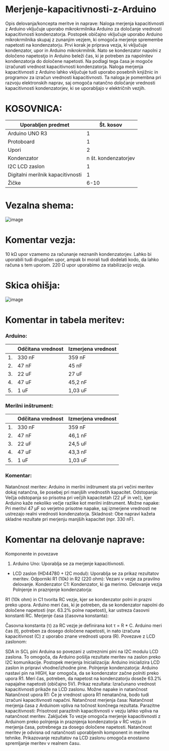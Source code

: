 # Merjenje-kapacitivnosti-z-Arduino
 
Opis delovanja/koncepta meritve in naprave:
Naloga merjenja kapacitivnosti z Arduino vključuje uporabo mikrokrmilnika Arduino za določanje vrednosti kapacitivnosti kondenzatorja. Postopek običajno vključuje uporabo Arduino mikrokrmilnika skupaj z zunanjim vezjem, ki omogoča merjenje spremembe napetosti na kondenzatorju.
Prvi korak je priprava vezja, ki vključuje kondenzator, upor in Arduino mikrokrmilnik. Nato se kondenzator napolni z določeno napetostjo in Arduino beleži čas, ki je potreben za napolnitev kondenzatorja do določene napetosti. Na podlagi tega časa je mogoče izračunati vrednost kapacitivnosti kondenzatorja.
Naloga merjenja kapacitivnosti z Arduino lahko vključuje tudi uporabo posebnih knjižnic in programov za izračun vrednosti kapacitivnosti. Ta naloga je pomembna pri razvoju elektronskih naprav, saj omogoča natančno določanje vrednosti kapacitivnosti kondenzatorjev, ki se uporabljajo v električnih vezjih.


# KOSOVNICA:

|Uporabljen predmet|Št. kosov|
|---|---|
|Arduino UNO R3|   1   |
|Protoboard|   1   |
|Upori|   2   |
|Kondenzator|   n št. kondenzatorjev   |
|I2C LCD zaslon|   1   |
|Digitalni merilnik kapacitivnosti|   1   |
|Žičke|   6-10   |

# Vezalna shema:

![image](https://github.com/NoSiht/Merjenje-kapacitivnosti-z-Arduino/assets/161247741/e58da991-aab1-420e-b7c2-e1e0fd61614b)

# Komentar vezja:
10 kΩ upor vzamemo za računanje neznanih kondenzatorjev. Lahko bi uporabili tudi drugačen upor, ampak bi morali tudi dodelati kodo, da lahko računa s tem uporom.
220 Ω upor uporabimo za stabilizacijo vezja.

# Skica ohišja:
![image](https://github.com/NoSiht/Merjenje-kapacitivnosti-z-Arduino/assets/161247741/7ea2c81a-83ab-462a-9bec-480ca04d0f48)

# Komentar in tabela meritev:
### Arduino:
|      | Odčitana vrednost | Izmerjena vrednost |
|---|---|---|
|1.| 330 nF | 359 nF |
|2.| 47 nF | 45 nF |
|3.| 22 uF | 27 uF |
|4.| 47 uF | 45,2 nF |
|5.| 1 uF | 1,03 uF |

### Merilni inštrument:
|      | Odčitana vrednost | Izmerjena vrednost |
|---|---|---|
|1.| 330 nF | 359 nF |
|2.| 47 nF | 46,1 nF |
|3.| 22 uF | 24,5 uF |
|4.| 47 uF | 43,3 nF |
|5.| 1 uF | 1,03 uF |

### Komentar:
Natančnost meritev: Arduino in merilni inštrument sta pri večini meritev dokaj natančna, še posebej pri manjših vrednostih kapacitet.
Odstopanja: Večja odstopanja so prisotna pri večjih kapacitetah (22 µF in več), kjer Arduino kaže nekoliko večje razlike kot merilni inštrument.
Možne napake: Pri meritvi 47 µF so verjetno prisotne napake, saj izmerjene vrednosti ne ustrezajo realni vrednosti kondenzatorja.
Skladnost: Obe napravi kažeta skladne rezultate pri merjenju manjših kapacitet (npr. 330 nF).

# Komentar na delovanje naprave:

Komponente in povezave
1. Arduino Uno: Uporablja se za merjenje kapacitivnosti.
- LCD zaslon (HD44780 + I2C modul): Uporablja se za prikaz rezultatov meritev.
Odporniki R1 (10k) in R2 (220 ohm): Vezani v vezje za pravilno delovanje.
Kondenzator C1: Kondenzator, ki ga merimo.
Delovanje vezja
Polnjenje in praznjenje kondenzatorja:

R1 (10k ohm) in C1 tvorita RC vezje, kjer se kondenzator polni in prazni preko upora.
Arduino meri čas, ki je potreben, da se kondenzator napolni do določene napetosti (npr. 63.2% polne napetosti), kar ustreza časovni konstanti RC.
Merjenje časa (časovna konstanta):

Časovna konstanta (τ) za RC vezje je definirana kot τ = R * C.
Arduino meri čas (t), potreben za dosego določene napetosti, in nato izračuna kapacitivnost (C) z uporabo znane vrednosti upora (R).
Povezave z LCD zaslonom:

SDA in SCL pini Arduina so povezani z ustreznimi pini na I2C modulu LCD zaslona.
To omogoča, da Arduino pošilja rezultate meritev na zaslon preko I2C komunikacije.
Postopek merjenja
Inicializacija: Arduino inicializira LCD zaslon in pripravi vhodne/izhodne pine.
Polnjenje kondenzatorja:
Arduino nastavi pin na HIGH, kar omogoča, da se kondenzator začne polniti preko upora R1.
Meri čas, potreben, da napetost na kondenzatorju doseže 63.2% napajalne napetosti (običajno 5V).
Prikaz rezultata:
Izračunano vrednost kapacitivnosti prikaže na LCD zaslonu.
Možne napake in natančnost
Natančnost upora R1: Če je vrednost upora R1 nenatančna, bodo tudi izračuni kapacitivnosti napačni.
Natančnost merjenja časa: Natančnost merjenja časa z Arduinom vpliva na točnost končnega rezultata.
Parazitne kapacitivnosti: Prisotnost parazitnih kapacitivnosti v vezju lahko vpliva na natančnost meritev.
Zaključek
To vezje omogoča merjenje kapacitivnosti z Arduinom preko polnjenja in praznjenja kondenzatorja v RC vezju in merjenja časa, potrebnega za dosego določene napetosti. Natančnost meritev je odvisna od natančnosti uporabljenih komponent in merilne tehnike. Prikazovanje rezultatov na LCD zaslonu omogoča enostavno spremljanje meritev v realnem času.






